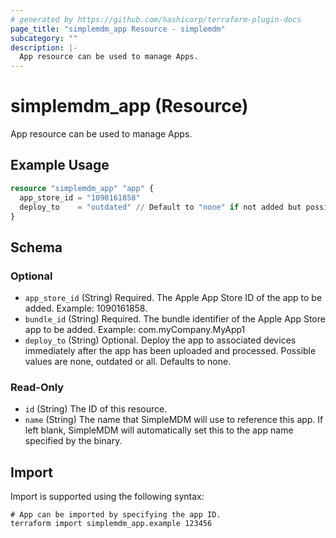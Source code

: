 ```yaml
---
# generated by https://github.com/hashicorp/terraform-plugin-docs
page_title: "simplemdm_app Resource - simplemdm"
subcategory: ""
description: |-
  App resource can be used to manage Apps.
---
```


# simplemdm_app (Resource)

App resource can be used to manage Apps.

## Example Usage

```terraform
resource "simplemdm_app" "app" {
  app_store_id = "1090161858"
  deploy_to    = "outdated" // Default to "none" if not added but possible values are "outdated" and "all"
}
```

<!-- schema generated by tfplugindocs -->
## Schema

### Optional

- `app_store_id` (String) Required. The Apple App Store ID of the app to be added. Example: 1090161858.
- `bundle_id` (String) Required. The bundle identifier of the Apple App Store app to be added. Example: com.myCompany.MyApp1
- `deploy_to` (String) Optional. Deploy the app to associated devices immediately after the app has been uploaded and processed. Possible values are none, outdated or all. Defaults to none.

### Read-Only

- `id` (String) The ID of this resource.
- `name` (String) The name that SimpleMDM will use to reference this app. If left blank, SimpleMDM will automatically set this to the app name specified by the binary.

## Import

Import is supported using the following syntax:

```shell
# App can be imported by specifying the app ID.
terraform import simplemdm_app.example 123456
```
